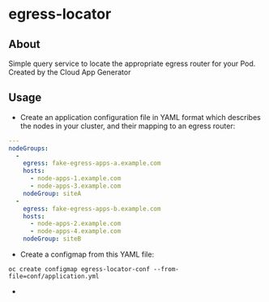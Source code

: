 # egress-locator

## About
Simple query service to locate the appropriate egress router for your Pod. Created by the Cloud App Generator

## Usage
* Create an application configuration file in YAML format which describes the nodes in your cluster, and their mapping to an egress router:

```yaml
---
nodeGroups:
  -
    egress: fake-egress-apps-a.example.com
    hosts:
      - node-apps-1.example.com
      - node-apps-3.example.com
    nodeGroup: siteA
  -
    egress: fake-egress-apps-b.example.com
    hosts:
      - node-apps-2.example.com
      - node-apps-4.example.com
    nodeGroup: siteB

```

* Create a configmap from this YAML file:

`oc create configmap egress-locator-conf --from-file=conf/application.yml`

* 



